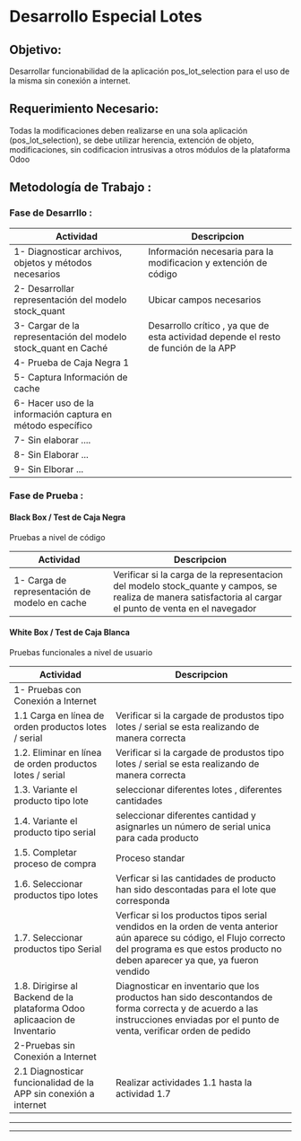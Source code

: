  # Desarrollo Especial Lotes

## Objetivo: 

Desarrollar funcionabilidad de la aplicación pos_lot_selection para el uso de la misma sin conexión a internet.     

## Requerimiento Necesario:

Todas la modificaciones deben realizarse en una sola aplicación (pos_lot_selection), se debe utilizar herencia, extención de objeto, modificaciones, sin codificacion intrusivas a otros módulos de la plataforma Odoo

## Metodología de Trabajo : 

### Fase de Desarrllo : 

Actividad  | Descripcion
------------- | -------------
1- Diagnosticar archivos, objetos y métodos necesarios | Información necesaria para la modificacion y extención de código
2- Desarrollar representación del modelo stock_quant | Ubicar campos necesarios 
3- Cargar de la representación del modelo stock_quant en Caché | Desarrollo crítico , ya que de esta actividad depende el resto de función de la APP
4- Prueba de Caja Negra 1 | 
5- Captura Información de cache | 
6- Hacer uso de la información captura en método específico | 
7- Sin elaborar  .... | 
8- Sin Elaborar ... | 
9- Sin Elborar ... | 

### Fase de Prueba : 

#### Black Box / Test de Caja Negra

Pruebas a nivel de código 

Actividad | Descripcion 
------------- | -------------
 1- Carga de representación de modelo en cache | Verificar si la carga de la representacion del modelo stock_quante y campos, se realiza de manera satisfactoria al cargar el punto de venta en el navegador
 
#### White Box / Test de Caja Blanca

 Pruebas funcionales a nivel de usuario

Actividad | Descripcion 
------------- | -------------
 1- Pruebas con Conexión a Internet |
 1.1 Carga en línea de orden productos lotes / serial  | Verificar si la cargade de produstos tipo lotes / serial se esta realizando de manera correcta
 1.2. Eliminar en línea de orden productos lotes / serial  | Verificar si la cargade de produstos tipo lotes / serial se esta realizando de manera correcta
 1.3. Variante el producto tipo lote  | seleccionar diferentes lotes , diferentes cantidades
 1.4. Variante el producto tipo serial  | seleccionar diferentes cantidad y asignarles un número de serial unica para cada producto
 1.5. Completar proceso de compra  | Proceso standar 
 1.6. Seleccionar productos tipo lotes | Verficar si las cantidades de producto han sido descontadas para el lote que corresponda
 1.7. Seleccionar productos tipo Serial | Verficar si los productos tipos serial vendidos en la orden de venta anterior aún aparece su código, el Flujo correcto del programa es que estos producto no deben aparecer ya que, ya fueron vendido
 1.8. Dirigirse al Backend de la plataforma Odoo aplicaacion de Inventario |  Diagnosticar en inventario que los productos han sido descontandos de forma correcta y de acuerdo a las instrucciones enviadas por el punto de venta, verificar orden de pedido
 2-Pruebas sin Conexión a Internet |
 2.1 Diagnosticar funcionalidad de la APP sin conexión a internet | Realizar actividades 1.1 hasta la actividad 1.7

     

---------------------
---------------------
